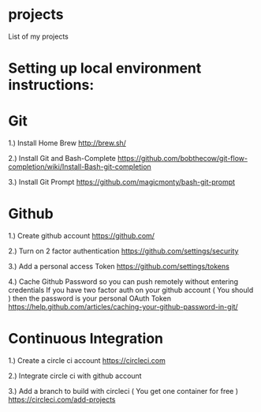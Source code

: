# projects
List of my projects


# Setting up local environment instructions:

# Git
1.) Install Home Brew
http://brew.sh/

2.) Install Git and Bash-Complete
https://github.com/bobthecow/git-flow-completion/wiki/Install-Bash-git-completion

3.) Install Git Prompt
https://github.com/magicmonty/bash-git-prompt

# Github

1.) Create github account
https://github.com/

2.) Turn on 2 factor authentication
https://github.com/settings/security

3.) Add a personal access Token
https://github.com/settings/tokens

4.) Cache Github Password so you can push remotely without entering credentials
If you have two factor auth on your github account ( You should ) then the password is your personal OAuth Token
https://help.github.com/articles/caching-your-github-password-in-git/

# Continuous Integration

1.) Create a circle ci account
https://circleci.com

2.) Integrate circle ci with github account

3.) Add a branch to build with circleci  ( You get one container for free )
https://circleci.com/add-projects
